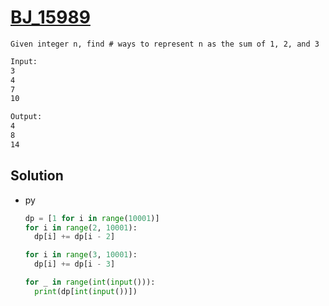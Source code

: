 # [BJ_15989](https://acmicpc.net/problem/15989)

```en
Given integer n, find # ways to represent n as the sum of 1, 2, and 3
```

```txt
Input:
3
4
7
10

Output:
4
8
14
```

## Solution

* py

  ```py
  dp = [1 for i in range(10001)]
  for i in range(2, 10001):
    dp[i] += dp[i - 2]

  for i in range(3, 10001):
    dp[i] += dp[i - 3]

  for _ in range(int(input())):
    print(dp[int(input())])
  ```
